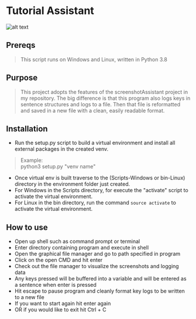 # Tutorial Assistant
![alt text](https://github.com/ngimb64/Tutorial-Assistant/blob/master/TutorialAssistant.gif?raw=true)

## Prereqs
> This script runs on Windows and Linux, written in Python 3.8

## Purpose
> This project adopts the features of the screenshotAssistant project in my repository.
> The big difference is that this program also logs keys in sentence structures and logs to a file.
> Then that file is reformatted and saved in a new file with a clean, easily readable format.

## Installation
- Run the setup.py script to build a virtual environment and install all external packages in the created venv.

> Example:<br>
> python3 setup.py "venv name"

- Once virtual env is built traverse to the (Scripts-Windows or bin-Linux) directory in the environment folder just created.
- For Windows in the Scripts directory, for execute the "activate" script to activate the virtual environment.
- For Linux in the bin directory, run the command `source activate` to activate the virtual environment.

## How to use
- Open up shell such as command prompt or terminal
- Enter directory containing program and execute in shell
- Open the graphical file manager and go to path specified in program
- Click on the open CMD and hit enter
- Check out the file manager to visualize the screenshots and logging data
- Any keys pressed will be buffered into a variable and will be entered as a sentence when enter is pressed
- Hit escape to pause program and cleanly format key logs to be written to a new file
- If you want to start again hit enter again
- OR if you would like to exit hit Ctrl + C
 